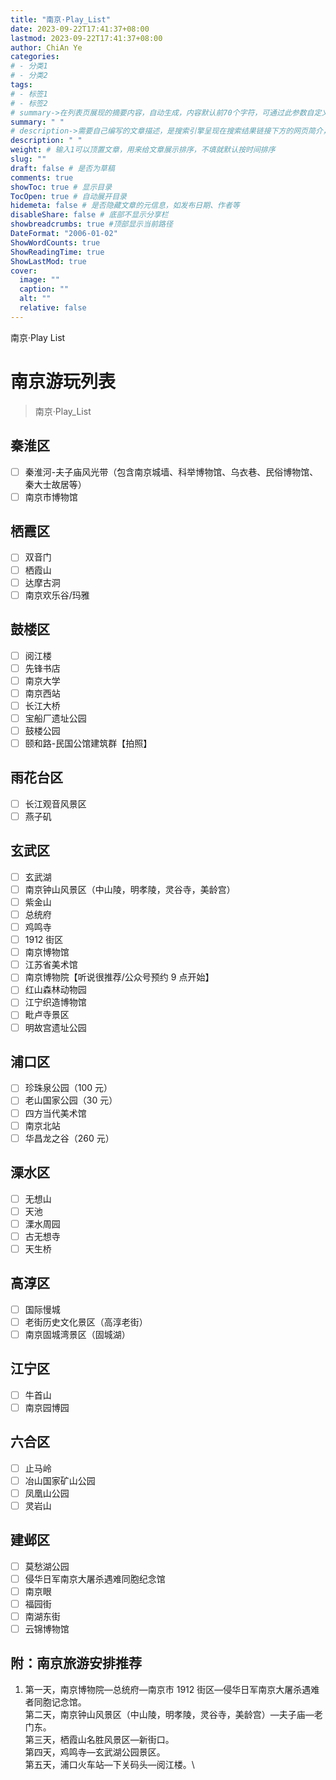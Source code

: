 ```yaml
---
title: "南京·Play_List"
date: 2023-09-22T17:41:37+08:00
lastmod: 2023-09-22T17:41:37+08:00
author: ChiAn Ye
categories:
# - 分类1
# - 分类2
tags:
# - 标签1
# - 标签2
# summary->在列表页展现的摘要内容，自动生成，内容默认前70个字符，可通过此参数自定义，一般无需专门设置
summary: " "
# description->需要自己编写的文章描述，是搜索引擎呈现在搜索结果链接下方的网页简介，建议设置
description: " "
weight: # 输入1可以顶置文章，用来给文章展示排序，不填就默认按时间排序
slug: ""
draft: false # 是否为草稿
comments: true
showToc: true # 显示目录
TocOpen: true # 自动展开目录
hidemeta: false # 是否隐藏文章的元信息，如发布日期、作者等
disableShare: false # 底部不显示分享栏
showbreadcrumbs: true #顶部显示当前路径
DateFormat: "2006-01-02"
ShowWordCounts: true
ShowReadingTime: true
ShowLastMod: true
cover:
  image: ""
  caption: ""
  alt: ""
  relative: false
---
```


南京·Play List

<!--more-->

# 南京游玩列表

> 南京·Play_List

## 秦淮区

- [ ] 秦淮河-夫子庙风光带（包含南京城墙、科举博物馆、乌衣巷、民俗博物馆、秦大士故居等）
- [ ] 南京市博物馆

## 栖霞区

- [ ] 双音门
- [ ] 栖霞山
- [ ] 达摩古洞
- [ ] 南京欢乐谷/玛雅

## 鼓楼区

- [ ] 阅江楼
- [ ] 先锋书店
- [ ] 南京大学
- [ ] 南京西站
- [ ] 长江大桥
- [ ] 宝船厂遗址公园
- [ ] 鼓楼公园
- [ ] 颐和路-民国公馆建筑群【拍照】

## 雨花台区

- [ ] 长江观音风景区
- [ ] 燕子矶

## 玄武区

- [ ] 玄武湖
- [ ] 南京钟山风景区（中山陵，明孝陵，灵谷寺，美龄宫）
- [ ] 紫金山
- [ ] 总统府
- [ ] 鸡鸣寺
- [ ] 1912 街区
- [ ] 南京博物馆
- [ ] 江苏省美术馆
- [ ] 南京博物院【听说很推荐/公众号预约 9 点开始】
- [ ] 红山森林动物园
- [ ] 江宁织造博物馆
- [ ] 毗卢寺景区
- [ ] 明故宫遗址公园

## 浦口区

- [ ] 珍珠泉公园（100 元）
- [ ] 老山国家公园（30 元）
- [ ] 四方当代美术馆
- [ ] 南京北站
- [ ] 华昌龙之谷（260 元）

## 溧水区

- [ ] 无想山
- [ ] 天池
- [ ] 溧水周园
- [ ] 古无想寺
- [ ] 天生桥

## 高淳区

- [ ] 国际慢城
- [ ] 老街历史文化景区（高淳老街）
- [ ] 南京固城湾景区（固城湖）

## 江宁区

- [ ] 牛首山
- [ ] 南京园博园

## 六合区

- [ ] 止马岭
- [ ] 冶山国家矿山公园
- [ ] 凤凰山公园
- [ ] 灵岩山

## 建邺区

- [ ] 莫愁湖公园
- [ ] 侵华日军南京大屠杀遇难同胞纪念馆
- [ ] 南京眼
- [ ] 福园街
- [ ] 南湖东街
- [ ] 云锦博物馆

## 附：南京旅游安排推荐

1.  第一天，南京博物院—总统府—南京市 1912 街区—侵华日军南京大屠杀遇难者同胞记念馆。\
    第二天，南京钟山风景区（中山陵，明孝陵，灵谷寺，美龄宫）—夫子庙—老门东。\
    第三天，栖霞山名胜风景区—新街口。\
    第四天，鸡鸣寺—玄武湖公园景区。\
    第五天，浦口火车站—下关码头—阅江楼。\

